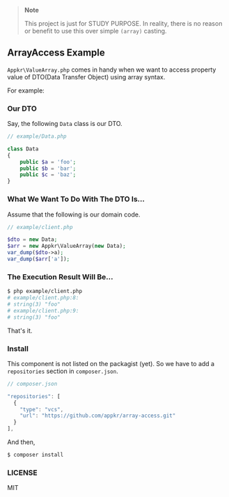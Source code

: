 > **Note**
>
> This project is just for STUDY PURPOSE. In reality, there is no reason or benefit to use this over simple `(array)` casting.

## ArrayAccess Example

`Appkr\ValueArray.php` comes in handy when we want to access property value of DTO(Data Transfer Object) using array syntax. 

For example:

### Our DTO

Say, the following `Data` class is our DTO.

```php
// example/Data.php

class Data
{
    public $a = 'foo';
    public $b = 'bar';
    public $c = 'baz';
}
```

### What We Want To Do With The DTO Is...

Assume that the following is our domain code.

```php
// example/client.php

$dto = new Data;
$arr = new Appkr\ValueArray(new Data);
var_dump($dto->a);
var_dump($arr['a']);
```

### The Execution Result Will Be...

```sh
$ php example/client.php
# example/client.php:8:
# string(3) "foo"
# example/client.php:9:
# string(3) "foo"
```

That's it.

### Install

This component is not listed on the packagist (yet). So we have to add a `repositories` section in `composer.json`.

```javascript
// composer.json

"repositories": [
  {
    "type": "vcs",
    "url": "https://github.com/appkr/array-access.git"
  }
],
```

And then,

```sh
$ composer install
```

### LICENSE

MIT
